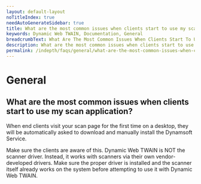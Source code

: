 ```yaml
---
layout: default-layout
noTitleIndex: true
needAutoGenerateSidebar: true
title: What are the most common issues when clients start to use my scan application? 
keywords: Dynamic Web TWAIN, Documentation, General
breadcrumbText: What Are The Most Common Issues When Clients Start To Use My Scan Application
description: What are the most common issues when clients start to use my scan application? 
permalink: /indepth/faqs/general/what-are-the-most-common-issues-when-clients-start-to-use-my-scan-application.html
---
```


# General

## What are the most common issues when clients start to use my scan application? 

When end clients visit your scan page for the first time on a desktop, they will be automatically asked to download and manually install the Dynamsoft Service. 

Make sure the clients are aware of this. Dynamic Web TWAIN is NOT the scanner driver. Instead, it works with scanners via their own vendor-developed drivers. Make sure the proper driver is installed and the scanner itself already works on the system before attempting to use it with Dynamic Web TWAIN.

